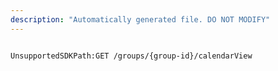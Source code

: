 ```yaml
---
description: "Automatically generated file. DO NOT MODIFY"
---
```


```powershellv2

UnsupportedSDKPath:GET /groups/{group-id}/calendarView

```